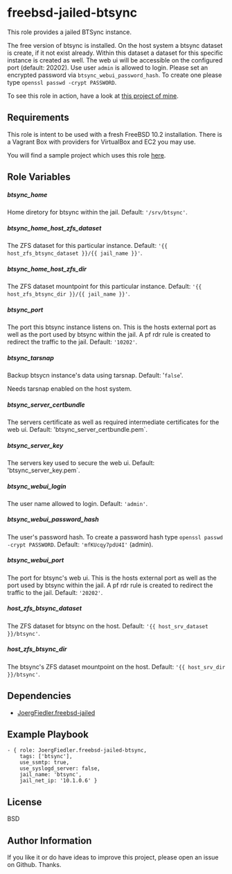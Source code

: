 freebsd-jailed-btsync
=========

This role provides a jailed BTSync instance.

The free version of btsync is installed. On the host system a btsync dataset is create, if it not exist already. Within this dataset a dataset for this specific instance is created as well. The web ui will be accessible on the configured port (default: 20202). Use user `admin` is allowed to login. Please set an encrypted password via `btsync_webui_password_hash`. To create one please type `openssl passwd -crypt PASSWORD`.

To see this role in action, have a look at [this project of mine](https://github.com/JoergFiedler/freebsd-ansible-demo).

Requirements
------------

This role is intent to be used with a fresh FreeBSD 10.2 installation. There is a Vagrant Box with providers for VirtualBox and EC2 you may use.

You will find a sample project which uses this role [here](https://github.com/JoergFiedler/freebsd-ansible-demo).

Role Variables
--------------

##### btsync_home
Home diretory for btsync within the jail. Default: `'/srv/btsync'`.

##### btsync_home_host_zfs_dataset
The ZFS dataset for this particular instance. Default: `'{{ host_zfs_btsync_dataset }}/{{ jail_name }}'`.

##### btsync_home_host_zfs_dir
The ZFS dataset mountpoint for this particular instance. Default: `'{{ host_zfs_btsync_dir }}/{{ jail_name }}'`.

##### btsync_port
The port this btsync instance listens on. This is the hosts external port as well as the port used by btsync within the jail. A pf rdr rule is created to redirect the traffic to the jail. Default: `'10202'`.

##### btsync_tarsnap
Backup btsycn instance's data using tarsnap. Default: '`false`'.

Needs tarsnap enabled on the host system.

##### btsync_server_certbundle
The servers certificate as well as required intermediate certificates for the web ui. Default: 'btsync_server_certbundle.pem`.

##### btsync_server_key
The servers key used to secure the web ui. Default: 'btsync_server_key.pem`.

##### btsync_webui_login
The user name allowed to login. Default: `'admin'`.

##### btsync_webui_password_hash
The user's password hash. To create a password hash type `openssl passwd -crypt PASSWORD`. Default: `'mfKUcqy7pdU4I'` (admin).

##### btsync_webui_port
The port for btsync's web ui. This is the hosts external port as well as the port used by btsync within the jail. A pf rdr rule is created to redirect the traffic to the jail. Default: `'20202'`.

##### host_zfs_btsync_dataset
The ZFS dataset for btsync on the host. Default: `'{{ host_srv_dataset }}/btsync'`.

##### host_zfs_btsync_dir
The btsync's ZFS dataset mountpoint on the host. Default: `'{{ host_srv_dir }}/btsync'`.

Dependencies
------------

- [JoergFiedler.freebsd-jailed](https://galaxy.ansible.com/detail#/role/6599)

Example Playbook
----------------

    - { role: JoergFiedler.freebsd-jailed-btsync,
        tags: ['btsync'],
        use_ssmtp: true,
        use_syslogd_server: false,
        jail_name: 'btsync',
        jail_net_ip: '10.1.0.6' }

License
-------

BSD

Author Information
------------------

If you like it or do have ideas to improve this project, please open an issue on Github. Thanks.
